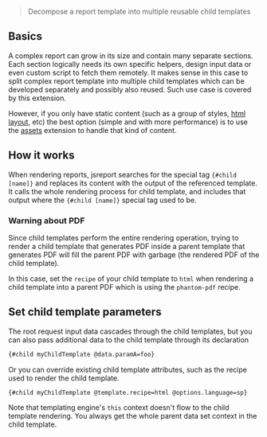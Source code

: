 > Decompose a report template into multiple reusable child templates

## Basics

A complex report can grow in its size and contain many separate sections. Each section logically needs its own specific helpers, design input data or even custom script to fetch them remotely. It makes sense in this case to split complex report template into multiple child templates which can be developed separately and possibly also reused. Such use case is covered by this extension.

However, if you only have static content (such as a group of styles, [html layout](https://jsreport.net/blog/template-layouts), etc) the best option (simple and with more performance) is to use the [assets](https://jsreport.net/learn/assets) extension to handle that kind of content.

## How it works
When rendering reports, jsreport searches for the special tag `{#child [name]}` and replaces its content with the output of the referenced template. It calls the whole rendering process for child template, and includes that output where the `{#child [name]}` special tag used to be.

### Warning about PDF
Since child templates perform the entire rendering operation, trying to render a child template that generates PDF inside a parent template that generates PDF will fill the parent PDF with garbage (the rendered PDF of the child template).

In this case, set the `recipe` of your child template to `html` when rendering a child template into a parent PDF which is using the `phantom-pdf` recipe.

## Set child template parameters
The root request input data cascades through the child templates, but you can also pass additional data to the child template through its declaration
```html
{#child myChildTemplate @data.paramA=foo}
```

Or you can override existing child template attributes, such as the recipe used to render the child template.
```html
{#child myChildTemplate @template.recipe=html @options.language=sp}
```

Note that templating engine's `this` context doesn't flow to the child template rendering. You always get the whole parent data set context in the child template.

